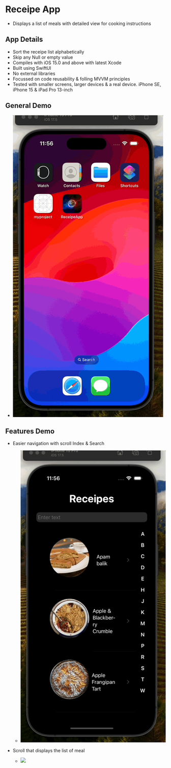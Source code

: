 # Receipe App
- Displays a list of meals with detailed view for cooking instructions

## App Details
- Sort the receipe list alphabetically
- Skip any Null or empty value
- Compiles with iOS 15.0 and above with latest Xcode
- Built using SwiftUI
- No external libraries
- Focussed on code reusability & folling MVVM principles
- Tested with smaller screens, larger devices & a real device. iPhone SE, iPhone 15 & iPad Pro 13-inch


## General Demo

- ![](https://github.com/isaacmax23/ReceipeApp/blob/develop/ReceipeAppDemo-General.gif)

## Features Demo
- Easier navigation with scroll Index & Search
  - ![](https://github.com/isaacmax23/ReceipeApp/blob/develop/SearchIndexDemo.gif)
 
    
- Scroll that displays the list of meal
   - ![](https://github.com/isaacmax23/ReceipeApp/blob/develop/ScrollDemo.gif)


